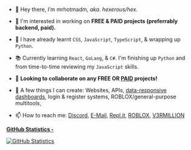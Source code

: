 - 👋 Hey there, I’m mrhotmadm, *aka. hexerous/hex.*
- 👀 I'm interested in working on **FREE & PAID projects (preferrably backend, paid).**

- 🧠 I have already learnt `CSS`, `JavaScript`, `TypeScript`, & wrapping up `Python`.
- 📚 Currently learning `React`, `GoLang`, & `C#`. I'm finishing up `Python` and from time-to-time reviewing my `JavaScript` skills.

- 💞️ **Looking to collaborate on any FREE OR <ins>PAID</ins> projects!**
- 📝 A few things I can create: Websites, APIs, [data-responsive dashboards](https://cdn.upload.systems/uploads/KkVfED4Y.mp4), login & register systems, ROBLOX/general-purpose multitools,

- 📫 How to reach me: [Discord](https://discord.com/users/727282789551964302), [E-Mail](mailto:mrblackcto@outlook.com), [Repl.it](https://replit.com/@hexerous), [ROBLOX](https://www.roblox.com/users/2314460683/profile), [V3RMILLION](https://v3rmillion.net/member.php?action=profile&uid=1758248)

<ins>**GitHub Statistics -**</ins>

[![GitHub Statistics](https://github-readme-stats.vercel.app/api?username=mrhotmadm&show_icons=true&hide_border=false&count_private=true&include_all_commits=true&theme=kacho_ga)](https://github.com/mrhotmadm/mrhotmadm)
